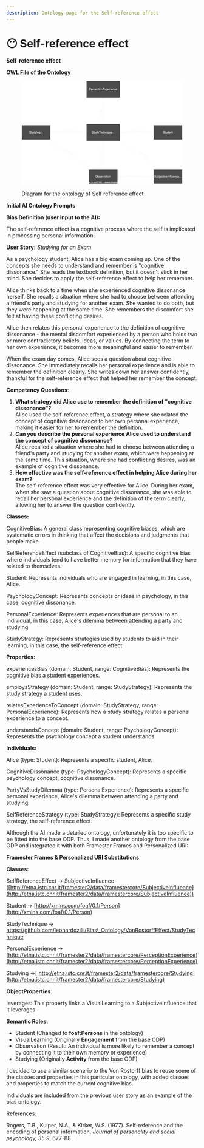 ```yaml
---
description: Ontology page for the Self-reference effect
---
```


# 😶 Self-reference effect

**Self-reference effect**

[**OWL File of the Ontology**](https://github.com/leonardozilli/CognitiveBiasOntology/blob/main/SelfReferenceEffect.owl)

<figure><img src="../.gitbook/assets/Self-reference effect.drawio.svg" alt=""><figcaption><p>Diagram for the ontology of Self reference effect</p></figcaption></figure>

**Initial AI Ontology Prompts**

**Bias Definition (user input to the AI):**

The self-reference effect is a cognitive process where the self is implicated in processing personal information.

**User Story:** _Studying for an Exam_

As a psychology student, Alice has a big exam coming up. One of the concepts she needs to understand and remember is "cognitive dissonance." She reads the textbook definition, but it doesn't stick in her mind. She decides to apply the self-reference effect to help her remember.

Alice thinks back to a time when she experienced cognitive dissonance herself. She recalls a situation where she had to choose between attending a friend's party and studying for another exam. She wanted to do both, but they were happening at the same time. She remembers the discomfort she felt at having these conflicting desires.

Alice then relates this personal experience to the definition of cognitive dissonance - the mental discomfort experienced by a person who holds two or more contradictory beliefs, ideas, or values. By connecting the term to her own experience, it becomes more meaningful and easier to remember.

When the exam day comes, Alice sees a question about cognitive dissonance. She immediately recalls her personal experience and is able to remember the definition clearly. She writes down her answer confidently, thankful for the self-reference effect that helped her remember the concept.

**Competency Questions**:

1. **What strategy did Alice use to remember the definition of "cognitive dissonance"?**\
   Alice used the self-reference effect, a strategy where she related the concept of cognitive dissonance to her own personal experience, making it easier for her to remember the definition.
2. **Can you describe the personal experience Alice used to understand the concept of cognitive dissonance?**\
   Alice recalled a situation where she had to choose between attending a friend's party and studying for another exam, which were happening at the same time. This situation, where she had conflicting desires, was an example of cognitive dissonance.
3. **How effective was the self-reference effect in helping Alice during her exam?**\
   The self-reference effect was very effective for Alice. During her exam, when she saw a question about cognitive dissonance, she was able to recall her personal experience and the definition of the term clearly, allowing her to answer the question confidently.

**Classes:**

CognitiveBias: A general class representing cognitive biases, which are systematic errors in thinking that affect the decisions and judgments that people make.

SelfReferenceEffect (subclass of CognitiveBias): A specific cognitive bias where individuals tend to have better memory for information that they have related to themselves.

Student: Represents individuals who are engaged in learning, in this case, Alice.

PsychologyConcept: Represents concepts or ideas in psychology, in this case, cognitive dissonance.

PersonalExperience: Represents experiences that are personal to an individual, in this case, Alice's dilemma between attending a party and studying.

StudyStrategy: Represents strategies used by students to aid in their learning, in this case, the self-reference effect.

**Properties:**

experiencesBias (domain: Student, range: CognitiveBias): Represents the cognitive bias a student experiences.

employsStrategy (domain: Student, range: StudyStrategy): Represents the study strategy a student uses.

relatesExperienceToConcept (domain: StudyStrategy, range: PersonalExperience): Represents how a study strategy relates a personal experience to a concept.

understandsConcept (domain: Student, range: PsychologyConcept): Represents the psychology concept a student understands.

**Individuals:**

Alice (type: Student): Represents a specific student, Alice.

CognitiveDissonance (type: PsychologyConcept): Represents a specific psychology concept, cognitive dissonance.

PartyVsStudyDilemma (type: PersonalExperience): Represents a specific personal experience, Alice's dilemma between attending a party and studying.

SelfReferenceStrategy (type: StudyStrategy): Represents a specific study strategy, the self-reference effect.

Although the AI made a detailed ontology, unfortunately it is too specific to be fitted into the base ODP. Thus, I made another ontology from the base ODP and integrated it with both Framester Frames and Personalized URI:

**Framester Frames & Personalized URI Substitutions**

**Classes:**

SelfReferenceEffect -> SubjectiveInfluence ([http://etna.istc.cnr.it/framester2/data/framestercore/SubjectiveInfluence](http://etna.istc.cnr.it/framester2/data/framestercore/SubjectiveInfluence))

Student -> [http://xmlns.com/foaf/0.1/Person](http://xmlns.com/foaf/0.1/Person)

StudyTechnique -> https://github.com/leonardozilli/Bias\_Ontology/VonRostorffEffect/StudyTechnique

PersonalExperience -> [http://etna.istc.cnr.it/framester2/data/framestercore/PerceptionExperience](http://etna.istc.cnr.it/framester2/data/framestercore/PerceptionExperience)

Studying ->[ http://etna.istc.cnr.it/framester2/data/framestercore/Studying](http://etna.istc.cnr.it/framester2/data/framestercore/Studying)

**ObjectProperties:**

leverages: This property links a VisualLearning to a SubjectiveInfluence that it leverages.

**Semantic Roles:**

* Student (Changed to **foaf:Persons** in the ontology)
* VisualLearning (Originally **Engagement** from the base ODP)
* Observation (Result: An individual is more likely to remember a concept by connecting it to their own memory or experience)
* Studying (Originally **Activity** from the base ODP)

I decided to use a similar scenario to the Von Rostorff bias to reuse some of the classes and properties in this particular ontology, with added classes and properties to match the current cognitive bias.

Individuals are included from the previous user story as an example of the bias ontology.

References:

Rogers, T.B., Kuiper, N.A., & Kirker, W.S. (1977). Self-reference and the encoding of personal information. _Journal of personality and social psychology, 35 9_, 677-88 .
